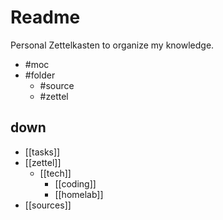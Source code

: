 # Readme

Personal Zettelkasten to organize my knowledge.

- #moc
- #folder
  - #source
  - #zettel

## down

- [[tasks]]
- [[zettel]]
  - [[tech]]
    - [[coding]]
    - [[homelab]]
- [[sources]]

